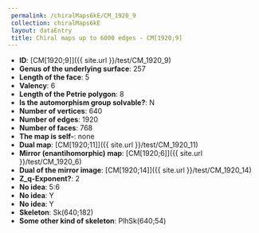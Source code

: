 ```yaml
--- 
 permalink: /chiralMaps6kE/CM_1920_9 
 collection: chiralMaps6kE
 layout: dataEntry
 title: Chiral maps up to 6000 edges - CM[1920;9]
---
```


- **ID**: [CM[1920;9]]({{ site.url }}/test/CM_1920_9)
- **Genus of the underlying surface**: 257
- **Length of the face**: 5
- **Valency**: 6
- **Length of the Petrie polygon**: 8
- **Is the automorphism group solvable?**: N
- **Number of vertices**: 640
- **Number of edges**: 1920
- **Number of faces**: 768
- **The map is self-**: none
- **Dual map**: [CM[1920;11]]({{ site.url }}/test/CM_1920_11)
- **Mirror (enantihomorphic) map**: [CM[1920;6]]({{ site.url }}/test/CM_1920_6)
- **Dual of the mirror image**: [CM[1920;14]]({{ site.url }}/test/CM_1920_14)
- **Z_q-Exponent?**: 2
- **No idea**:  5:6
- **No idea**: Y
- **No idea**: Y
- **Skeleton**: Sk(640;182)
- **Some other kind of skeleton**: PlhSk(640;54)
